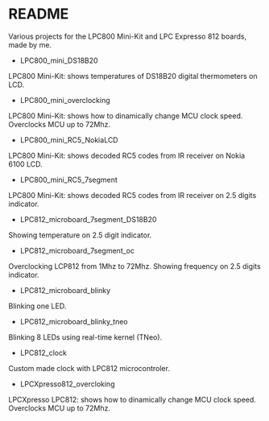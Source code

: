 # README #

Various projects for the LPC800 Mini-Kit and LPC Expresso 812 boards, made by me.

* LPC800_mini_DS18B20

LPC800 Mini-Kit: shows temperatures of DS18B20 digital thermometers on LCD.

* LPC800_mini_overclocking

LPC800 Mini-Kit: shows how to dinamically change MCU clock speed.
Overclocks MCU up to 72Mhz.

* LPC800_mini_RC5_NokiaLCD

LPC800 Mini-Kit: shows decoded RC5 codes from IR receiver on Nokia 6100 LCD.

* LPC800_mini_RC5_7segment 

LPC800 Mini-Kit: shows decoded RC5 codes from IR receiver on 2.5 digits indicator.

* LPC812_microboard_7segment_DS18B20

Showing temperature on 2.5 digit indicator.

* LPC812_microboard_7segment_oc

Overclocking LCP812 from 1Mhz to 72Mhz. Showing frequency on 2.5 digits indicator.

* LPC812_microboard_blinky

Blinking one LED.

* LPC812_microboard_blinky_tneo

Blinking 8 LEDs using real-time kernel (TNeo).

* LPC812_clock

Custom made clock with LPC812 microcontroler.

* LPCXpresso812_overcloking

LPCXpresso LPC812: shows how to dinamically change MCU clock speed.
Overclocks MCU up to 72Mhz.
